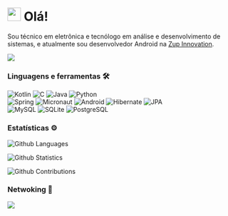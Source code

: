 <h1><img src="https://emojis.slackmojis.com/emojis/images/1531849430/4246/blob-sunglasses.gif?1531849430" width="30"/> Olá! </h1>

Sou técnico em eletrônica e tecnólogo em análise e desenvolvimento de sistemas, e atualmente sou desenvolvedor Android na <a href="https://www.zup.com.br/">Zup Innovation</a>.

![](http://estruyf-github.azurewebsites.net/api/VisitorHit?user=birojow&repo=birojow&countColorcountColor)

### Linguagens e ferramentas 🛠  
![Kotlin](https://img.shields.io/badge/-Kotlin-05122A?style=flat&color=green)&nbsp;![C](https://img.shields.io/badge/-C-05122A?style=flat&color=green)&nbsp;![Java](https://img.shields.io/badge/-Java-05122A?style=flat&color=green)&nbsp;![Python](https://img.shields.io/badge/-Python-05122A?style=flat&color=green)&nbsp;  
![Spring](https://img.shields.io/badge/-Spring-05122A?style=flat&color=orange)&nbsp;![Micronaut](https://img.shields.io/badge/-Micronaut-05122A?style=flat&color=orange)&nbsp;![Android](https://img.shields.io/badge/-Android-05122A?style=flat&color=orange)&nbsp;![Hibernate](https://img.shields.io/badge/-Hibernate-05122A?style=flat&color=orange)&nbsp;![JPA](https://img.shields.io/badge/-JPA-05122A?style=flat&color=orange)&nbsp;  
![MySQL](https://img.shields.io/badge/-MySQL-05122A?style=flat&color=yellow)&nbsp;![SQLite](https://img.shields.io/badge/-SQLite-05122A?style=flat&color=yellow)&nbsp;![PostgreSQL](https://img.shields.io/badge/-PostgreSQL-05122A?style=flat&color=yellow)&nbsp;  


### Estatísticas ⚙️

![Github Languages](https://github-readme-stats.vercel.app/api/top-langs/?username=birojow&layout=compact&count_private=true)

![Github Statistics](https://github-readme-stats.vercel.app/api/?username=birojow&count_private=true&show_icons=true)

![Github Contributions](https://github-readme-streak-stats.herokuapp.com/?user=birojow&hide_border=true)

### Netwoking 🤝

<p align="left">

<a href="https://www.linkedin.com/in/fabiano-augusto-de-mello/"><img src="https://img.shields.io/badge/-LinkedIn-0077B5?style=flat&logo=Linkedin&logoColor=white"/></a>

</p>
